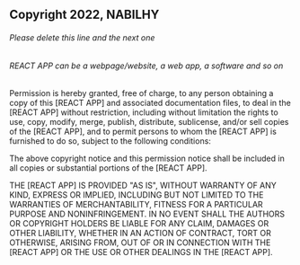 ## Copyright 2022, NABILHY

###### Please delete this line and the next one
###### REACT APP can be a webpage/website, a web app, a software and so on

Permission is hereby granted, free of charge, to any person obtaining a copy of this [REACT APP] and associated documentation files, to deal in the [REACT APP] without restriction, including without limitation the rights to use, copy, modify, merge, publish, distribute, sublicense, and/or sell copies of the [REACT APP], and to permit persons to whom the [REACT APP] is furnished to do so, subject to the following conditions:

The above copyright notice and this permission notice shall be included in all copies or substantial portions of the [REACT APP].

THE [REACT APP] IS PROVIDED "AS IS", WITHOUT WARRANTY OF ANY KIND, EXPRESS OR IMPLIED, INCLUDING BUT NOT LIMITED TO THE WARRANTIES OF MERCHANTABILITY, FITNESS FOR A PARTICULAR PURPOSE AND NONINFRINGEMENT. IN NO EVENT SHALL THE AUTHORS OR COPYRIGHT HOLDERS BE LIABLE FOR ANY CLAIM, DAMAGES OR OTHER LIABILITY, WHETHER IN AN ACTION OF CONTRACT, TORT OR OTHERWISE, ARISING FROM, OUT OF OR IN CONNECTION WITH THE [REACT APP] OR THE USE OR OTHER DEALINGS IN THE [REACT APP].
